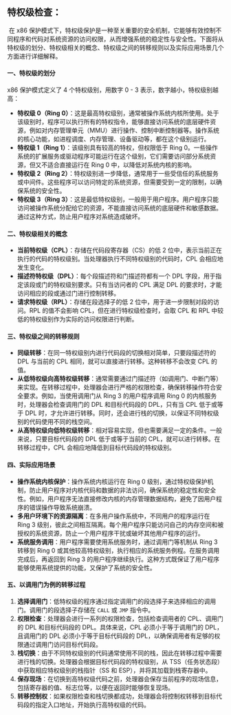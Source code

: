 ## 特权级检查：

​	在 x86 保护模式下，特权级保护是一种至关重要的安全机制，它能够有效控制不同程序和代码对系统资源的访问权限，从而增强系统的稳定性与安全性。下面将从特权级的划分、特权级相关的概念、特权级之间的转移规则以及实际应用场景几个方面进行详细解释。

#### 一、特权级的划分

x86 保护模式定义了 4 个特权级别，用数字 0 - 3 表示，数字越小，特权级别越高：

- **特权级 0（Ring 0）**：这是最高特权级别，通常被操作系统内核所使用。处于该级别时，程序可以执行所有的特权指令，能够直接访问系统的底层硬件资源，例如对内存管理单元（MMU）进行操作、控制中断控制器等。操作系统的核心功能，如进程调度、内存管理、设备驱动等，都在这个级别运行。
- **特权级 1（Ring 1）**：该级别具有较高的特权，但权限低于 Ring 0。一些操作系统的扩展服务或驱动程序可能运行在这个级别，它们需要访问部分系统资源，但又不适合直接运行在 Ring 0 中，以降低对系统内核的影响。
- **特权级 2（Ring 2）**：特权级别进一步降低，通常用于一些受信任的系统服务或中间件。这些程序可以访问特定的系统资源，但需要受到一定的限制，以确保系统的安全性。
- **特权级 3（Ring 3）**：这是最低特权级别，一般用于用户程序。用户程序只能访问被操作系统分配给它的资源，不能直接访问系统的底层硬件和敏感数据。通过这种方式，防止用户程序对系统造成破坏。

#### 二、特权级相关的概念

- **当前特权级（CPL）**：存储在代码段寄存器（CS）的低 2 位中，表示当前正在执行的代码的特权级别。当处理器执行不同特权级别的代码时，CPL 会相应地发生变化。
- **描述符特权级（DPL）**：每个段描述符和门描述符都有一个 DPL 字段，用于指定该段或门的特权级别要求。只有当访问者的 CPL 满足 DPL 的要求时，才能访问相应的段或通过门进行控制转移。
- **请求特权级（RPL）**：存储在段选择子的低 2 位中，用于进一步限制对段的访问。RPL 的值不会影响 CPL，但在进行特权级检查时，会取 CPL 和 RPL 中较低的特权级别作为实际的访问权限进行判断。

#### 三、特权级之间的转移规则

- **同级转移**：在同一特权级别内进行代码段的切换相对简单，只要段描述符的 DPL 与当前的 CPL 相同，就可以直接进行转移。这种转移不会改变 CPL 的值。
- **从低特权级向高特权级转移**：通常需要通过门描述符（如调用门、中断门等）来实现。在转移过程中，处理器会进行严格的权限检查，确保转移操作符合安全要求。例如，当使用调用门从 Ring 3 的用户程序调用 Ring 0 的内核服务时，处理器会检查调用门的 DPL 和目标代码段的 DPL，只有当 CPL 低于或等于 DPL 时，才允许进行转移。同时，还会进行栈的切换，以保证不同特权级别的代码使用不同的栈空间。
- **从高特权级向低特权级转移**：相对容易实现，但也需要满足一定的条件。一般来说，只要目标代码段的 DPL 低于或等于当前的 CPL，就可以进行转移。在转移过程中，CPL 会相应地降低到目标代码段的特权级别。

#### 四、实际应用场景

- **操作系统内核保护**：操作系统内核运行在 Ring 0 级别，通过特权级保护机制，防止用户程序对内核代码和数据的非法访问，确保系统的稳定性和安全性。例如，用户程序无法直接修改内核的内存管理数据结构，避免了因用户程序的错误操作导致系统崩溃。
- **多用户环境下的资源隔离**：在多用户操作系统中，不同用户的程序运行在 Ring 3 级别，彼此之间相互隔离。每个用户程序只能访问自己的内存空间和被授权的系统资源，防止一个用户程序干扰或破坏其他用户程序的运行。
- **系统服务调用**：用户程序需要使用系统服务时，通过调用门等机制从 Ring 3 转移到 Ring 0 或其他较高特权级别，执行相应的系统服务例程。在服务调用完成后，再返回到 Ring 3 的用户程序继续执行。这种方式既保证了用户程序能够使用系统提供的功能，又保护了系统的安全性。

#### 五、以调用门为例的转移过程

1. **选择调用门**：低特权级的程序通过指定调用门的段选择子来选择相应的调用门。调用门的段选择子存储在 `CALL` 或 `JMP` 指令中。
2. **权限检查**：处理器会进行一系列的权限检查，包括检查调用者的 CPL、调用门的 DPL 和目标代码段的 DPL。具体来说，CPL 必须小于等于调用门的 DPL，且调用门的 DPL 必须小于等于目标代码段的 DPL，以确保调用者有足够的权限通过调用门访问目标代码段。
3. **栈切换**：由于不同特权级别的代码通常使用不同的栈，因此在转移过程中需要进行栈的切换。处理器会根据目标代码段的特权级别，从 TSS（任务状态段）中获取相应特权级别的栈指针（SS 和 ESP），并将其加载到栈寄存器中。
4. **保存现场**：在切换到高特权级代码之前，处理器会保存当前程序的现场信息，包括寄存器的值、标志位等，以便在返回时能够恢复现场。
5. **转移控制权**：如果权限检查和栈切换都成功，处理器会将控制权转移到目标代码段的指定入口地址，开始执行高特权级的代码。